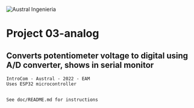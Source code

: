 ![Austral Ingenieria](https://encrypted-tbn0.gstatic.com/images?q=tbn%3AANd9GcQooGo7vQn4t9-6Bt46qZF-UY4_QFpYOeh7kVWzwpr_lbLr5wka)

#   Project 03-analog

##  Converts potentiometer voltage to digital using A/D converter, shows in serial monitor

    IntroCom - Austral - 2022 - EAM
    Uses ESP32 microcontroller


    See doc/README.md for instructions


